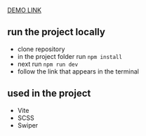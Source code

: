 [DEMO LINK]('https://oleksandrhrachov.github.io/go_triepo/')

## run the project locally

- clone repository
- in the project folder run `npm install`
- next run `npm run dev`
- follow the link that appears in the terminal

## used in the project

- Vite
- SCSS
- Swiper
